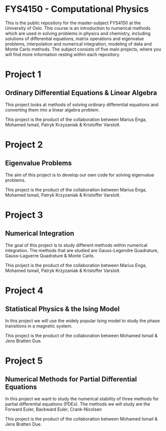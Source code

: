 # FYS4150 - Computational Physics
This is the public repository for the master-subject FYS4150 at the University of Oslo.
This course is an introduction to numerical methods which are used in solving problems in physics and chemistry, including solutions of differential equations, matrix operations and eigenvalue problems, interpolation and numerical integration, modeling of data and Monte Carlo methods.
The subject consists of five main projects, where you will find more information resting within each repository.

# Project 1

## Ordinary Differential Equations \& Linear Algebra
This project looks at methods of solving ordinary differential equations and converting them into a linear algebra problem.

This project is the product of the collaboration between Marius Enga, Mohamed Ismail, Patryk Krzyzaniak \& Kristoffer Varslott.

# Project 2

## Eigenvalue Problems
The aim of this project is to develop our own code for solving eigenvalue problems.

This project is the product of the collaboration between Marius Enga, Mohamed Ismail, Patryk Krzyzaniak \& Kristoffer Varslott.

# Project 3

## Numerical Integration
The goal of this project is to study different methods within numerical integration. The methods that are studied are Gauss-Legendre Quadrature, Gauss–Laguerre Quadrature \& Monte Carlo.

This project is the product of the collaboration between Marius Enga, Mohamed Ismail, Patryk Krzyzaniak \& Kristoffer Varslott.

# Project 4

## Statistical Physics \& the Ising Model
In this project we will use the widely popular Ising model to study the phase transitions in a magnetic system.

This project is the product of the collaboration between Mohamed Ismail \& Jens Bratten Due.


# Project 5

## Numerical Methods for Partial Differential Equations 
In this project we want to study the numerical stability of three methods for partial differential equations (PDEs). The methods we will study are the Forward Euler, Backward Euler, Crank-Nicolsen

This project is the product of the collaboration between Mohamed Ismail \& Jens Bratten Due.
